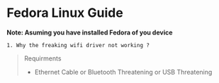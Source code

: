 # Fedora Linux Guide
**Note: Asuming you have installed Fedora of you device**


```
1. Why the freaking wifi driver not working ?
```
> Requirments 
> - Ethernet Cable or Bluetooth Threatening or USB Threatening
